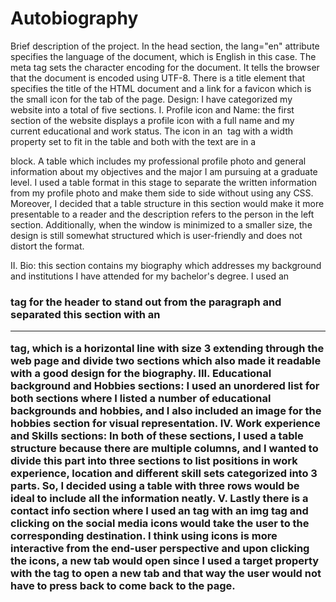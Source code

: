 # Autobiography

Brief description of the project.
In the head section, the lang="en" attribute specifies the language of the document, which is English in this case. The meta tag sets the character encoding for the document. It tells the browser that the document is encoded using UTF-8. There is a title element that specifies the title of the HTML document and a link for a favicon which is the small icon for the tab of the page.
Design: I have categorized my website into a total of five sections.
I.	Profile icon and Name: the first section of the website displays a profile icon with a full name and my current educational and work status. The icon in an <img> tag with a width property set to fit in the table and both with the text are in a <div> block. A table which includes my professional profile photo and general information about my objectives and the major I am pursuing at a graduate level. I used a table format in this stage to separate the written information from my profile photo and make them side to side without using any CSS. Moreover, I decided that a table structure in this section would make it more presentable to a reader and the description refers to the person in the left section. Additionally, when the window is minimized to a smaller size, the design is still somewhat structured which is user-friendly and does not distort the format.

II.	Bio: this section contains my biography which addresses my background and institutions I have attended for my bachelor's degree. I used an <h3> tag for the header to stand out from the paragraph and separated this section with an <hr> tag, which is a horizontal line with size 3 extending through the web page and divide two sections which also made it readable with a good design for the biography.
III.	Educational background and Hobbies sections: I used an unordered list for both sections where I listed a number of educational backgrounds and hobbies, and I also included an image for the hobbies section for visual representation.
IV.	Work experience and Skills sections: In both of these sections, I used a table structure because there are multiple columns, and I wanted to divide this part into three sections to list positions in work experience, location and different skill sets categorized into 3 parts. So, I decided using a table with three rows would be ideal to include all the information neatly.
V.	Lastly there is a contact info section where I used an <a> tag with an img tag and clicking on the social media icons would take the user to the corresponding destination. I think using icons is more interactive from the end-user perspective and upon clicking the icons, a new tab would open since I used a target property with the <a> tag to open a new tab and that way the user would not have to press back to come back to the page.
